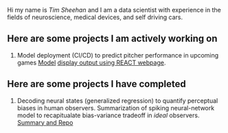 Hi my name is *Tim Sheehan* and I am a data scientist with experience in the fields of neuroscience, medical devices, and self driving cars. 

## Here are some projects I am actively working on
1. Model deployment (CI/CD) to predict pitcher performance in upcoming games [Model](github.com) [display output using REACT webpage](timothysheehan.com/mlb_vis).

## Here are some projects I have completed
1. Decoding neural states (generalized regression) to quantify perceptual biases in human observers. Summarization of spiking neural-network model to recapitualate bias-variance tradeoff in *ideal* observers. [Summary and Repo](https://github.com/TimCSheehan/SheehanSerences2022/)

<!--
**TimCSheehan/TimCSheehan** is a ✨ _special_ ✨ repository because its `README.md` (this file) appears on your GitHub profile.

Here are some ideas to get you started:

- 🔭 I’m currently working on ...
- 🌱 I’m currently learning ...
- 👯 I’m looking to collaborate on ...
- 🤔 I’m looking for help with ...
- 💬 Ask me about ...
- 📫 How to reach me: ...
- 😄 Pronouns: ...
- ⚡ Fun fact: ...
-->

